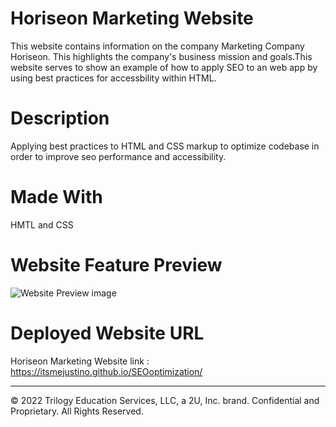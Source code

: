 # Horiseon Marketing Website

This website contains information on the company Marketing Company Horiseon. This highlights the company's business mission and goals.This website serves to show an example of how to apply SEO to an web app by using best practices for accessbility within HTML. 

# Description

Applying best practices to HTML and CSS markup to optimize codebase in order to improve seo performance and accessibility.

# Made With

HMTL and CSS

# Website Feature Preview
![Website Preview image](https://github.com/itsmejustino/Challenge-1/tree/master/assets/images/Website%20Preview.png)

# Deployed Website URL

Horiseon Marketing Website link : https://itsmejustino.github.io/SEOoptimization/


---
© 2022 Trilogy Education Services, LLC, a 2U, Inc. brand. Confidential and Proprietary. All Rights Reserved.
